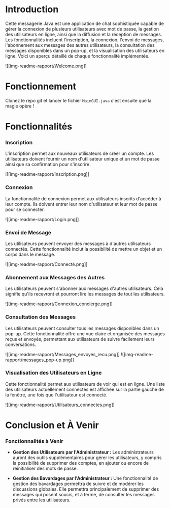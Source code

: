 # Introduction

Cette messagerie Java est une application de chat sophistiquée capable de gérer la connexion de plusieurs utilisateurs avec mot de passe, la gestion des utilisateurs en ligne, ainsi que la diffusion et la réception de messages. Les fonctionnalités incluent l'inscription, la connexion, l'envoi de messages, l'abonnement aux messages des autres utilisateurs, la consultation des messages disponibles dans un pop-up, et la visualisation des utilisateurs en ligne. Voici un aperçu détaillé de chaque fonctionnalité implémentée.

![[img-readme-rapport/Welcome.png]]
# Fonctionnement

Clonez le repo git et lancer le fichier `MainGUI.java` c'est ensuite que la magie opère !

# Fonctionnalités

### Inscription
L'inscription permet aux nouveaux utilisateurs de créer un compte. Les utilisateurs doivent fournir un nom d'utilisateur unique et un mot de passe ainsi que sa confirmation pour s'inscrire.

![[img-readme-rapport/Inscription.png]]
### Connexion
La fonctionnalité de connexion permet aux utilisateurs inscrits d'accéder à leur compte. Ils doivent entrer leur nom d'utilisateur et leur mot de passe pour se connecter.

![[img-readme-rapport/Login.png]]
### Envoi de Message
Les utilisateurs peuvent envoyer des messages à d'autres utilisateurs connectés. Cette fonctionnalité inclut la possibilité de mettre un objet et un corps dans le message.

![[img-readme-rapport/Connecté.png]]
### Abonnement aux Messages des Autres
Les utilisateurs peuvent s'abonner aux messages d'autres utilisateurs. Cela signifie qu'ils recevront et pourront lire les messages de tout les  utilisateurs.

![[img-readme-rapport/Connexion_concierge.png]]
### Consultation des Messages
Les utilisateurs peuvent consulter tous les messages disponibles dans un pop-up. Cette fonctionnalité offre une vue claire et organisée des messages reçus et envoyés, permettant aux utilisateurs de suivre facilement leurs conversations.

![[img-readme-rapport/Messages_envoyés_recu.png]]
![[img-readme-rapport/messages_pop-up.png]]
### Visualisation des Utilisateurs en Ligne
Cette fonctionnalité permet aux utilisateurs de voir qui est en ligne. Une liste des utilisateurs actuellement connectés est affichée sur la partie gauche de la fenêtre, une fois que l'utilisateur est connecté.

![[img-readme-rapport/Utilisateurs_connectes.png]]
# Conclusion et À Venir

### Fonctionnalités à Venir

- **Gestion des Utilisateurs par l'Administrateur :** 
	Les administrateurs auront des outils supplémentaires pour gérer les utilisateurs, y compris la possibilité de supprimer des comptes, en ajouter ou encore de réinitialiser des mots de passe.

- **Gestion des Bavardages par l'Administrateur :** 
	Une fonctionnalité de gestion des bavardages permettra de suivre et de modérer les discussions globales. Elle permettra principalement de supprimer des messages qui posent soucis, et à terme, de consulter les messages privés entre les utilisateurs.